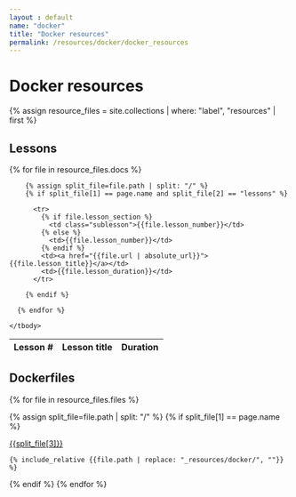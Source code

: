 ```yaml
---
layout : default
name: "docker"
title: "Docker resources"
permalink: /resources/docker/docker_resources
---
```


# Docker resources

{% assign resource_files = site.collections | where: "label", "resources" | first %}

<h2 id="lessons">Lessons</h2>
  <table>
    <thead>
      <tr>
        <th>Lesson #</th>
        <th>Lesson title</th>
        <th>Duration</th>
      </tr>
    </thead>
    <tbody>
      {% for file in resource_files.docs %}

        {% assign split_file=file.path | split: "/" %}
        {% if split_file[1] == page.name and split_file[2] == "lessons" %}

          <tr>
            {% if file.lesson_section %}
              <td class="sublesson">{{file.lesson_number}}</td>
            {% else %}
              <td>{{file.lesson_number}}</td>
            {% endif %}
            <td><a href="{{file.url | absolute_url}}">{{file.lesson_title}}</a></td>
            <td>{{file.lesson_duration}}</td>
          </tr>

        {% endif %}

      {% endfor %}
    
    </tbody>
</table>

<h2 id="dockerfiles">Dockerfiles</h2>

{% for file in resource_files.files %}

  {% assign split_file=file.path | split: "/" %}
  {% if split_file[1] == page.name %}
  <div class="code">
    <a href="{{file.path | replace: '_resources/docker/', ''}}">{{split_file[3]}}</a>
    <pre class="snippet"><code>{% include_relative {{file.path | replace: "_resources/docker/", ""}} %}</code></pre>
  </div>

  {% endif %}
{% endfor %}
